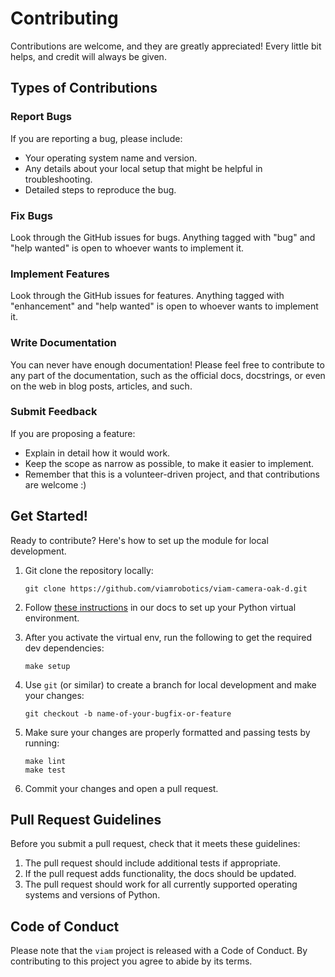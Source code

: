 # Contributing

Contributions are welcome, and they are greatly appreciated! Every little bit
helps, and credit will always be given.

## Types of Contributions

### Report Bugs

If you are reporting a bug, please include:

* Your operating system name and version.
* Any details about your local setup that might be helpful in troubleshooting.
* Detailed steps to reproduce the bug.

### Fix Bugs

Look through the GitHub issues for bugs. Anything tagged with "bug" and "help
wanted" is open to whoever wants to implement it.

### Implement Features

Look through the GitHub issues for features. Anything tagged with "enhancement"
and "help wanted" is open to whoever wants to implement it.

### Write Documentation

You can never have enough documentation! Please feel free to contribute to any
part of the documentation, such as the official docs, docstrings, or even
on the web in blog posts, articles, and such.

### Submit Feedback

If you are proposing a feature:

* Explain in detail how it would work.
* Keep the scope as narrow as possible, to make it easier to implement.
* Remember that this is a volunteer-driven project, and that contributions
  are welcome :)

## Get Started!

Ready to contribute? Here's how to set up the module for local development.

1. Git clone the repository locally:
    ```console
    git clone https://github.com/viamrobotics/viam-camera-oak-d.git
    ```

1. Follow [these instructions](https://docs.viam.com/program/python-venv/) in our docs to set up your Python virtual environment.

1. After you activate the virtual env, run the following to get the required dev dependencies:
    ```console
    make setup
    ```

1. Use `git` (or similar) to create a branch for local development and make your changes:
    ```console
    git checkout -b name-of-your-bugfix-or-feature
    ```

1. Make sure your changes are properly formatted and passing tests by running:
    ```console
    make lint
    make test
    ```

1. Commit your changes and open a pull request.

## Pull Request Guidelines

Before you submit a pull request, check that it meets these guidelines:

1. The pull request should include additional tests if appropriate.
2. If the pull request adds functionality, the docs should be updated.
3. The pull request should work for all currently supported operating systems and versions of Python.

## Code of Conduct

Please note that the `viam` project is released with a
Code of Conduct. By contributing to this project you agree to abide by its terms.
